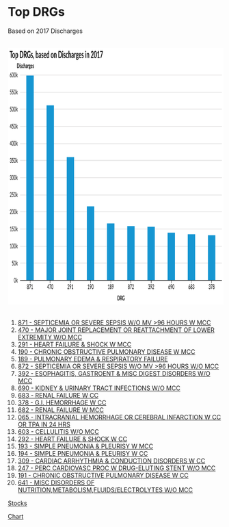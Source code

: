 # Top DRGs  
Based on 2017 Discharges


<br>
<div style="text-align: center;"> <IMG class="plain" SRC="Top_DRGs_2017_Discharges.svg"  width="600" height="600" ALT="image">
<em></em></div>
<br>






 

1.  [871 - SEPTICEMIA OR SEVERE SEPSIS W/O MV >96 HOURS W MCC](http://mvigoda.github.io/datasets/Discharges/1_871_Chart.html)  
2.  [470 - MAJOR JOINT REPLACEMENT OR REATTACHMENT OF LOWER EXTREMITY W/O MCC](http://mvigoda.github.io/datasets/Discharges/2_470_Chart.html)  
3.  [291 - HEART FAILURE & SHOCK W MCC](http://mvigoda.github.io/datasets/Discharges/3_291_Chart.html)  
4.  [190 - CHRONIC OBSTRUCTIVE PULMONARY DISEASE W MCC](http://mvigoda.github.io/datasets/Discharges/4_190_Chart.html)  
5.  [189 - PULMONARY EDEMA & RESPIRATORY FAILURE](http://mvigoda.github.io/datasets/Discharges/5_189_Chart.html)  
6.  [872 - SEPTICEMIA OR SEVERE SEPSIS W/O MV >96 HOURS W/O MCC](http://mvigoda.github.io/datasets/Discharges/6_872_Chart.html)  
7.  [392 - ESOPHAGITIS, GASTROENT & MISC DIGEST DISORDERS W/O MCC](http://mvigoda.github.io/datasets/Discharges/7_392_Chart.html)  
8.  [690 - KIDNEY & URINARY TRACT INFECTIONS W/O MCC](http://mvigoda.github.io/datasets/Discharges/8_690_Chart.html)  
9.  [683 - RENAL FAILURE W CC](http://mvigoda.github.io/datasets/Discharges/9_683_Chart.html)  
10.  [378 - G.I. HEMORRHAGE W CC](http://mvigoda.github.io/datasets/Discharges/10_378_Chart.html)  
11.  [682 - RENAL FAILURE W MCC](http://mvigoda.github.io/datasets/Discharges/11_682_Chart.html)  
12.  [065 - INTRACRANIAL HEMORRHAGE OR CEREBRAL INFARCTION W CC OR TPA IN 24 HRS](http://mvigoda.github.io/datasets/Discharges/12_65_Chart.html)  
13.  [603 - CELLULITIS W/O MCC](http://mvigoda.github.io/datasets/Discharges/13_603_Chart.html)  
14.  [292 - HEART FAILURE & SHOCK W CC](http://mvigoda.github.io/datasets/Discharges/14_292_Chart.html)  
15.  [193 - SIMPLE PNEUMONIA & PLEURISY W MCC](http://mvigoda.github.io/datasets/Discharges/15_193_Chart.html)  
16.  [194 - SIMPLE PNEUMONIA & PLEURISY W CC](http://mvigoda.github.io/datasets/Discharges/16_194_Chart.html)  
17.  [309 - CARDIAC ARRHYTHMIA & CONDUCTION DISORDERS W CC](http://mvigoda.github.io/datasets/Discharges/17_309_Chart.html)  
18.  [247 - PERC CARDIOVASC PROC W DRUG-ELUTING STENT W/O MCC](http://mvigoda.github.io/datasets/Discharges/18_247_Chart.html)  
19.  [191 - CHRONIC OBSTRUCTIVE PULMONARY DISEASE W CC](http://mvigoda.github.io/datasets/Discharges/19_191_Chart.html)  
20.  [641 - MISC DISORDERS OF NUTRITION,METABOLISM,FLUIDS/ELECTROLYTES W/O MCC](http://mvigoda.github.io/datasets/Discharges/20_641_Chart.html)  



[Stocks](http://mvigoda.github.io/datasets/stocks.html)  

[Chart](http://mvigoda.github.io/chart.html)

